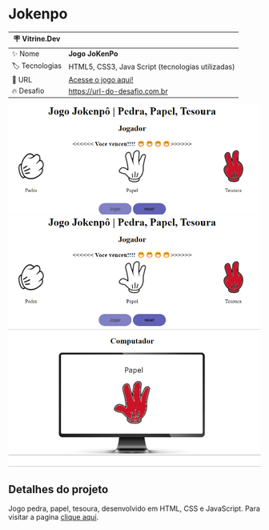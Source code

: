 # Jokenpo
 


| :placard: Vitrine.Dev |     |
| -------------  | --- |
| :sparkles: Nome        | **Jogo JoKenPo**
| :label: Tecnologias | HTML5, CSS3, Java Script (tecnologias utilizadas)
| :rocket: URL         | <a href="https://danielcosta010.github.io/Jokenpo/" target="blank">Acesse o jogo aqui!</a>
| :fire: Desafio     | https://url-do-desafio.com.br

<!-- Inserir imagem com a #vitrinedev ao final do link -->

<a href="https://danielcosta010.github.io/Jokenpo/">![Foto da banner da projeto](https://github.com/danielcosta010/Jokenpo/blob/master/img/bannerJoKenPo.png#vitrinedev)</a>
<a href="https://danielcosta010.github.io/Jokenpo/">![Foto da capa da projeto](https://github.com/danielcosta010/Jokenpo/blob/master/img/capaJokenpo.png#vitrinedev)</a>

## Detalhes do projeto

Jogo pedra, papel, tesoura, desenvolvido em HTML, CSS e JavaScript. 
Para visitar a pagina [clique aqui](https://danielcosta010.github.io/Jokenpo/).
 

